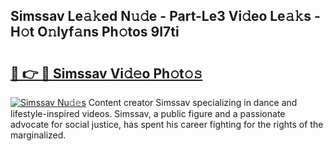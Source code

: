 ## Simssav Le𝚊𝚔ed N𝚞𝚍e - Part-Le3 Vi𝚍eo Le𝚊𝚔s - H𝚘t O𝚗lyf𝚊ns Ph𝚘tos 9I7ti

# <h2><a href="http://hf71fr5.feru.top/?c=Simssav">🔗 👉 🔴 Simssav Vi𝚍𝚎o Ph𝚘t𝚘𝚜</a></h2>

[![Simssav Nu𝚍𝚎s](https://i.imgur.com/0TWrTi3.gif)](http://hf71fr5.feru.top/?c=Simssav)
Content creator Simssav specializing in dance and lifestyle-inspired videos. Simssav, a public figure and a passionate advocate for social justice, has spent his career fighting for the rights of the marginalized. 
